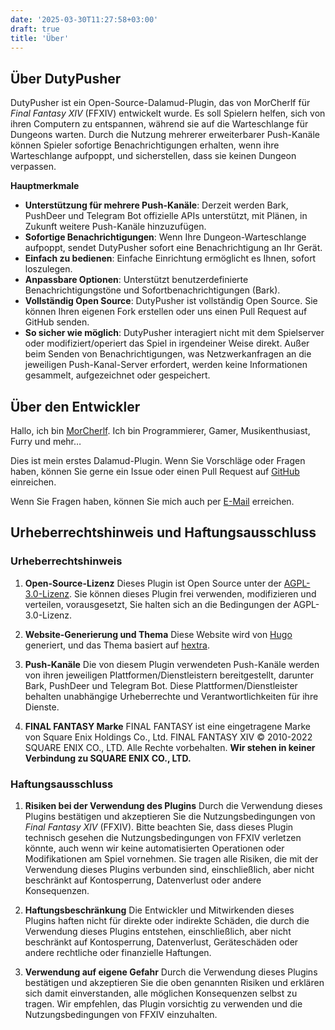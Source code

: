 ```yaml
---
date: '2025-03-30T11:27:58+03:00'
draft: true
title: 'Über'
---
```


## Über DutyPusher

DutyPusher ist ein Open-Source-Dalamud-Plugin, das von MorCherlf für *Final Fantasy XIV* (FFXIV) entwickelt wurde. Es soll Spielern helfen, sich von ihren Computern zu entspannen, während sie auf die Warteschlange für Dungeons warten. Durch die Nutzung mehrerer erweiterbarer Push-Kanäle können Spieler sofortige Benachrichtigungen erhalten, wenn ihre Warteschlange aufpoppt, und sicherstellen, dass sie keinen Dungeon verpassen.

**Hauptmerkmale**

- **Unterstützung für mehrere Push-Kanäle**: Derzeit werden Bark, PushDeer und Telegram Bot offizielle APIs unterstützt, mit Plänen, in Zukunft weitere Push-Kanäle hinzuzufügen.
- **Sofortige Benachrichtigungen**: Wenn Ihre Dungeon-Warteschlange aufpoppt, sendet DutyPusher sofort eine Benachrichtigung an Ihr Gerät.
- **Einfach zu bedienen**: Einfache Einrichtung ermöglicht es Ihnen, sofort loszulegen.
- **Anpassbare Optionen**: Unterstützt benutzerdefinierte Benachrichtigungstöne und Sofortbenachrichtigungen (Bark).
- **Vollständig Open Source**: DutyPusher ist vollständig Open Source. Sie können Ihren eigenen Fork erstellen oder uns einen Pull Request auf GitHub senden.
- **So sicher wie möglich**: DutyPusher interagiert nicht mit dem Spielserver oder modifiziert/operiert das Spiel in irgendeiner Weise direkt. Außer beim Senden von Benachrichtigungen, was Netzwerkanfragen an die jeweiligen Push-Kanal-Server erfordert, werden keine Informationen gesammelt, aufgezeichnet oder gespeichert.

## Über den Entwickler

Hallo, ich bin [MorCherlf](https://link.mor.icu). Ich bin Programmierer, Gamer, Musikenthusiast, Furry und mehr…

Dies ist mein erstes Dalamud-Plugin. Wenn Sie Vorschläge oder Fragen haben, können Sie gerne ein Issue oder einen Pull Request auf [GitHub](https://github.com/MorCherlf/FFXIVDutyPusher) einreichen.

Wenn Sie Fragen haben, können Sie mich auch per [E-Mail](mailto:morcherlfy@outlook.com) erreichen.

## Urheberrechtshinweis und Haftungsausschluss

### Urheberrechtshinweis

1. **Open-Source-Lizenz**
   Dieses Plugin ist Open Source unter der [AGPL-3.0-Lizenz](https://www.gnu.org/licenses/agpl-3.0.html). Sie können dieses Plugin frei verwenden, modifizieren und verteilen, vorausgesetzt, Sie halten sich an die Bedingungen der AGPL-3.0-Lizenz.

2. **Website-Generierung und Thema**
   Diese Website wird von [Hugo](https://gohugo.io/) generiert, und das Thema basiert auf [hextra](https://github.com/imfing/hextra).

3. **Push-Kanäle**
   Die von diesem Plugin verwendeten Push-Kanäle werden von ihren jeweiligen Plattformen/Dienstleistern bereitgestellt, darunter Bark, PushDeer und Telegram Bot. Diese Plattformen/Dienstleister behalten unabhängige Urheberrechte und Verantwortlichkeiten für ihre Dienste.

4. **FINAL FANTASY Marke**
   FINAL FANTASY ist eine eingetragene Marke von Square Enix Holdings Co., Ltd. FINAL FANTASY XIV © 2010-2022 SQUARE ENIX CO., LTD. Alle Rechte vorbehalten.
   **Wir stehen in keiner Verbindung zu SQUARE ENIX CO., LTD.**

### Haftungsausschluss

1. **Risiken bei der Verwendung des Plugins**
   Durch die Verwendung dieses Plugins bestätigen und akzeptieren Sie die Nutzungsbedingungen von *Final Fantasy XIV* (FFXIV).
   Bitte beachten Sie, dass dieses Plugin technisch gesehen die Nutzungsbedingungen von FFXIV verletzen könnte, auch wenn wir keine automatisierten Operationen oder Modifikationen am Spiel vornehmen.
   Sie tragen alle Risiken, die mit der Verwendung dieses Plugins verbunden sind, einschließlich, aber nicht beschränkt auf Kontosperrung, Datenverlust oder andere Konsequenzen.

2. **Haftungsbeschränkung**
   Die Entwickler und Mitwirkenden dieses Plugins haften nicht für direkte oder indirekte Schäden, die durch die Verwendung dieses Plugins entstehen, einschließlich, aber nicht beschränkt auf Kontosperrung, Datenverlust, Geräteschäden oder andere rechtliche oder finanzielle Haftungen.

3. **Verwendung auf eigene Gefahr**
   Durch die Verwendung dieses Plugins bestätigen und akzeptieren Sie die oben genannten Risiken und erklären sich damit einverstanden, alle möglichen Konsequenzen selbst zu tragen. Wir empfehlen, das Plugin vorsichtig zu verwenden und die Nutzungsbedingungen von FFXIV einzuhalten.
